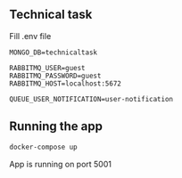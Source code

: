 ## Technical task

Fill .env file

```dotenv
MONGO_DB=technicaltask

RABBITMQ_USER=guest
RABBITMQ_PASSWORD=guest
RABBITMQ_HOST=localhost:5672

QUEUE_USER_NOTIFICATION=user-notification
```

## Running the app

```bash
docker-compose up
```
App is running on port 5001
